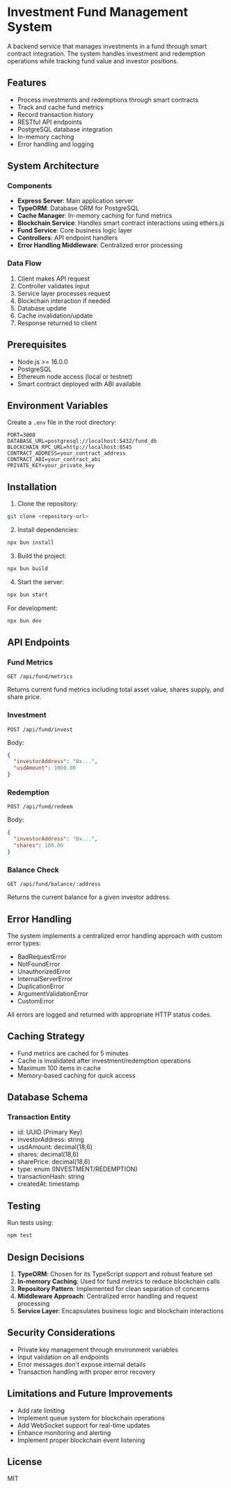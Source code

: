 # Investment Fund Management System

A backend service that manages investments in a fund through smart contract integration. The system handles investment and redemption operations while tracking fund value and investor positions.

## Features

- Process investments and redemptions through smart contracts
- Track and cache fund metrics
- Record transaction history
- RESTful API endpoints
- PostgreSQL database integration
- In-memory caching
- Error handling and logging

## System Architecture

### Components

- **Express Server**: Main application server
- **TypeORM**: Database ORM for PostgreSQL
- **Cache Manager**: In-memory caching for fund metrics
- **Blockchain Service**: Handles smart contract interactions using ethers.js
- **Fund Service**: Core business logic layer
- **Controllers**: API endpoint handlers
- **Error Handling Middleware**: Centralized error processing

### Data Flow

1. Client makes API request
2. Controller validates input
3. Service layer processes request
4. Blockchain interaction if needed
5. Database update
6. Cache invalidation/update
7. Response returned to client

## Prerequisites

- Node.js >= 16.0.0
- PostgreSQL
- Ethereum node access (local or testnet)
- Smart contract deployed with ABI available

## Environment Variables

Create a `.env` file in the root directory:

```env
PORT=3000
DATABASE_URL=postgresql://localhost:5432/fund_db
BLOCKCHAIN_RPC_URL=http://localhost:8545
CONTRACT_ADDRESS=your_contract_address
CONTRACT_ABI=your_contract_abi
PRIVATE_KEY=your_private_key
```

## Installation

1. Clone the repository:
```bash
git clone <repository-url>
```

2. Install dependencies:
```bash
npx bun install
```

3. Build the project:
```bash
npx bun build
```

4. Start the server:
```bash
npx bun start
```

For development:
```bash
npx bun dev
```

## API Endpoints

### Fund Metrics
```
GET /api/fund/metrics
```
Returns current fund metrics including total asset value, shares supply, and share price.

### Investment
```
POST /api/fund/invest
```
Body:
```json
{
  "investorAddress": "0x...",
  "usdAmount": 1000.00
}
```

### Redemption
```
POST /api/fund/redeem
```
Body:
```json
{
  "investorAddress": "0x...",
  "shares": 100.00
}
```

### Balance Check
```
GET /api/fund/balance/:address
```
Returns the current balance for a given investor address.

## Error Handling

The system implements a centralized error handling approach with custom error types:
- BadRequestError
- NotFoundError
- UnauthorizedError
- InternalServerError
- DuplicationError
- ArgumentValidationError
- CustomError

All errors are logged and returned with appropriate HTTP status codes.

## Caching Strategy

- Fund metrics are cached for 5 minutes
- Cache is invalidated after investment/redemption operations
- Maximum 100 items in cache
- Memory-based caching for quick access

## Database Schema

### Transaction Entity
- id: UUID (Primary Key)
- investorAddress: string
- usdAmount: decimal(18,6)
- shares: decimal(18,6)
- sharePrice: decimal(18,6)
- type: enum (INVESTMENT/REDEMPTION)
- transactionHash: string
- createdAt: timestamp

## Testing

Run tests using:
```bash
npm test
```

## Design Decisions

1. **TypeORM**: Chosen for its TypeScript support and robust feature set
2. **In-memory Caching**: Used for fund metrics to reduce blockchain calls
3. **Repository Pattern**: Implemented for clean separation of concerns
4. **Middleware Approach**: Centralized error handling and request processing
5. **Service Layer**: Encapsulates business logic and blockchain interactions

## Security Considerations

- Private key management through environment variables
- Input validation on all endpoints
- Error messages don't expose internal details
- Transaction handling with proper error recovery

## Limitations and Future Improvements

- Add rate limiting
- Implement queue system for blockchain operations
- Add WebSocket support for real-time updates
- Enhance monitoring and alerting
- Implement proper blockchain event listening

## License

MIT
